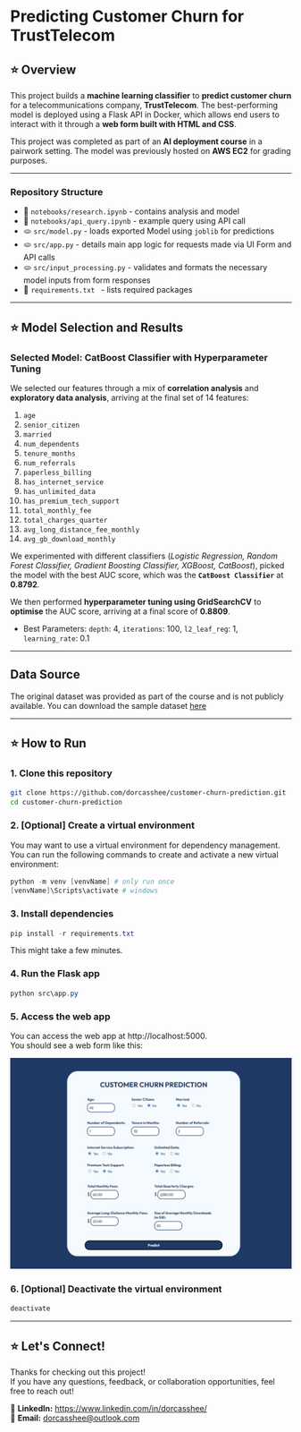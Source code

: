 # Predicting Customer Churn for TrustTelecom
## ⭐ Overview 
This project builds a **machine learning classifier** to **predict customer churn** for a telecommunications company, **TrustTelecom**. The best-performing model is deployed using a Flask API in Docker, which allows end users to interact with it through a **web form built with HTML and CSS**.

This project was completed as part of an **AI deployment course** in a pairwork setting. The model was previously hosted on **AWS EC2** for grading purposes.

---

### Repository Structure
- 🥬 `notebooks/research.ipynb` - contains analysis and model
- 🥬 `notebooks/api_query.ipynb` - example query using API call
- 🫓 `src/model.py` - loads exported Model using `joblib` for predictions
- 🫓 `src/app.py` - details main app logic for requests made via UI Form and API calls
- 🫓 `src/input_processing.py` - validates and formats the necessary model inputs from form responses
- 🍞 `requirements.txt ` - lists required packages

---

## ⭐ Model Selection and Results
### Selected Model: CatBoost Classifier with Hyperparameter Tuning
We selected our features through a mix of **correlation analysis** and **exploratory data analysis**, arriving at the final set of 14 features:
1. `age`
2. `senior_citizen`
3. `married`
4. `num_dependents`
5. `tenure_months`
6. `num_referrals`
7. `paperless_billing`
8. `has_internet_service`
9. `has_unlimited_data`
10. `has_premium_tech_support`
11. `total_monthly_fee`
12. `total_charges_quarter`
13. `avg_long_distance_fee_monthly`
14. `avg_gb_download_monthly`

We experimented with different classifiers (_Logistic Regression, Random Forest Classifier, Gradient Boosting Classifier, XGBoost, CatBoost_), picked the model with the best AUC score, which was the **`CatBoost Classifier`** at **0.8792**.

We then performed **hyperparameter tuning using GridSearchCV** to **optimise** the AUC score, arriving at a final score of **0.8809**.
- Best Parameters: `depth`: 4, `iterations`: 100, `l2_leaf_reg`: 1, `learning_rate`: 0.1

---
## Data Source
The original dataset was provided as part of the course and is not publicly available. You can download the sample dataset [here](https://drive.google.com/file/d/16or9tsk2n91qGXstOOtlHCIlhkkE_NZo/view?usp=sharing)

---

## ⭐ How to Run
### 1. Clone this repository
```bash
git clone https://github.com/dorcasshee/customer-churn-prediction.git
cd customer-churn-prediction
```
### 2. [Optional] Create a virtual environment
You may want to use a virtual environment for dependency management. You can run the following commands to create and activate a new virtual environment:
```powershell
python -m venv [venvName] # only run once
[venvName]\Scripts\activate # windows
```

### 3. Install dependencies
```powershell
pip install -r requirements.txt
```
This might take a few minutes.

### 4. Run the Flask app
```powershell
python src\app.py
```

### 5. Access the web app
You can access the web app at http://localhost:5000.  
You should see a web form like this:

![Customer Churn Prediction Web Form](img/website_form_ui_screenshot.png)

### 6. [Optional] Deactivate the virtual environment
```powershell
deactivate
```

---

## ⭐ Let's Connect!
Thanks for checking out this project!  
If you have any questions, feedback, or collaboration opportunities, feel free to reach out!  

🔗 **LinkedIn:** https://www.linkedin.com/in/dorcasshee/  
📧 **Email:** dorcasshee@outlook.com